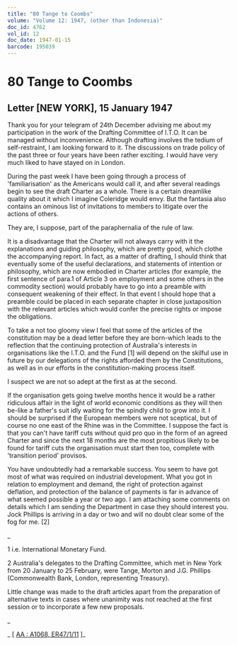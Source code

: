 ```yaml
---
title: "80 Tange to Coombs"
volume: "Volume 12: 1947, (other than Indonesia)"
doc_id: 4762
vol_id: 12
doc_date: 1947-01-15
barcode: 195039
---
```


# 80 Tange to Coombs

## Letter [NEW YORK], 15 January 1947

Thank you for your telegram of 24th December advising me about my participation in the work of the Drafting Committee of I.T.O. It can be managed without inconvenience. Although drafting involves the tedium of self-restraint, I am looking forward to it. The discussions on trade policy of the past three or four years have been rather exciting. I would have very much liked to have stayed on in London.

During the past week I have been going through a process of 'familiarisation' as the Americans would call it, and after several readings begin to see the draft Charter as a whole. There is a certain dreamlike quality about it which I imagine Coleridge would envy. But the fantasia also contains an ominous list of invitations to members to litigate over the actions of others.

They are, I suppose, part of the paraphernalia of the rule of law.

It is a disadvantage that the Charter will not always carry with it the explanations and guiding philosophy, which are pretty good, which clothe the accompanying report. In fact, as a matter of drafting, I should think that eventually some of the useful declarations, and statements of intention or philosophy, which are now embodied in Charter articles (for example, the first sentence of para.1 of Article 3 on employment and some others in the commodity section) would probably have to go into a preamble with consequent weakening of their effect. In that event I should hope that a preamble could be placed in each separate chapter in close juxtaposition with the relevant articles which would confer the precise rights or impose the obligations.

To take a not too gloomy view I feel that some of the articles of the constitution may be a dead letter before they are born-which leads to the reflection that the continuing protection of Australia's interests in organisations like the I.T.O. and the Fund [1] will depend on the skilful use in future by our delegations of the rights afforded them by the Constitutions, as well as in our efforts in the constitution-making process itself.

I suspect we are not so adept at the first as at the second.

If the organisation gets going twelve months hence it would be a rather ridiculous affair in the light of world economic conditions as they will then be-like a father's suit idly waiting for the spindly child to grow into it. I should be surprised if the European members were not sceptical, but of course no one east of the Rhine was in the Committee. I suppose the fact is that you can't have tariff cuts without quid pro quo in the form of an agreed Charter and since the next 18 months are the most propitious likely to be found for tariff cuts the organisation must start then too, complete with 'transition period' provisos.

You have undoubtedly had a remarkable success. You seem to have got most of what was required on industrial development. What you got in relation to employment and demand, the right of protection against deflation, and protection of the balance of payments is far in advance of what seemed possible a year or two ago. I am attaching some comments on details which I am sending the Department in case they should interest you. Jock Phillips is arriving in a day or two and will no doubt clear some of the fog for me. [2]

_

1 i.e. International Monetary Fund.

2 Australia's delegates to the Drafting Committee, which met in New York from 20 January to 25 February, were Tange, Morton and J.G. Phillips (Commonwealth Bank, London, representing Treasury).

Little change was made to the draft articles apart from the preparation of alternative texts in cases where unanimity was not reached at the first session or to incorporate a few new proposals.

_

_ [ [AA : A1068, ER47/1/11](http://www.naa.gov.au/cgi-bin/Search?O=I&Number=195039) ]_
